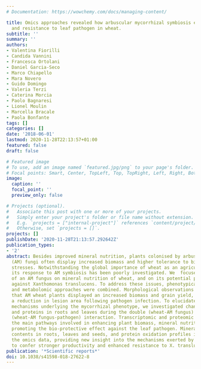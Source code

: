 ```yaml
---
# Documentation: https://wowchemy.com/docs/managing-content/

title: Omics approaches revealed how arbuscular mycorrhizal symbiosis enhances yield
  and resistance to leaf pathogen in wheat.
subtitle: ''
summary: ''
authors:
- Valentina Fiorilli
- Candida Vannini
- Francesca Ortolani
- Daniel Garcia-Seco
- Marco Chiapello
- Mara Novero
- Guido Domingo
- Valeria Terzi
- Caterina Morcia
- Paolo Bagnaresi
- Lionel Moulin
- Marcella Bracale
- Paola Bonfante
tags: []
categories: []
date: '2018-06-01'
lastmod: 2020-11-28T22:13:57+01:00
featured: false
draft: false

# Featured image
# To use, add an image named `featured.jpg/png` to your page's folder.
# Focal points: Smart, Center, TopLeft, Top, TopRight, Left, Right, BottomLeft, Bottom, BottomRight.
image:
  caption: ''
  focal_point: ''
  preview_only: false

# Projects (optional).
#   Associate this post with one or more of your projects.
#   Simply enter your project's folder or file name without extension.
#   E.g. `projects = ["internal-project"]` references `content/project/deep-learning/index.md`.
#   Otherwise, set `projects = []`.
projects: []
publishDate: '2020-11-28T21:13:57.292642Z'
publication_types:
- '2'
abstract: Besides improved mineral nutrition, plants colonised by arbuscular mycorrhizal
  (AM) fungi often display increased biomass and higher tolerance to biotic and abiotic
  stresses. Notwithstanding the global importance of wheat as an agricultural crop,
  its response to AM symbiosis has been poorly investigated. We  focused on the role
  of an AM fungus on mineral nutrition of wheat, and on its potential protective effect
  against Xanthomonas translucens. To address these issues, phenotypical, molecular
  and metabolomic approaches were combined. Morphological observations highlighted
  that AM wheat plants displayed an increased biomass and grain yield, as well as
  a reduction in lesion area following pathogen infection. To elucidate the molecular
  mechanisms underlying the mycorrhizal phenotype, we investigated changes of transcripts
  and proteins in roots and leaves during the double (wheat-AM fungus) and tripartite
  (wheat-AM fungus-pathogen) interaction. Transcriptomic and proteomic profiling identified
  the main pathways involved in enhancing plant biomass, mineral nutrition and in
  promoting the bio-protective effect against the leaf pathogen. Mineral and amino  acid
  contents in roots, leaves and seeds, and protein oxidation profiles in leaves, supported
  the omics data, providing new insight into the mechanisms exerted by AM symbiosis
  to confer stronger productivity and enhanced resistance to X. translucens in wheat.
publication: '*Scientific reports*'
doi: 10.1038/s41598-018-27622-8
---
```

